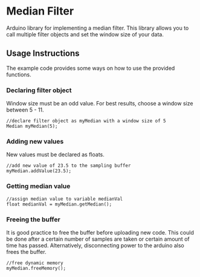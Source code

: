 # Median Filter
 Arduino library for implementing a median filter. This library allows you to call multiple filter objects and set the window size of your data.
## Usage Instructions
The example code provides some ways on how to use the provided functions. 
### Declaring filter object
Window size must be an odd value. For best results, choose a window size between 5 - 11. 
```
//declare filter object as myMedian with a window size of 5 
Median myMedian(5);
```
### Adding new values
New values must be declared as floats.
```
//add new value of 23.5 to the sampling buffer
myMedian.addValue(23.5);
```
### Getting median value
```
//assign median value to variable medianVal
float medianVal = myMedian.getMedian();
```
### Freeing the buffer
It is good practice to free the buffer before uploading new code. This could be done after a certain number of samples are taken or certain amount of time has passed. Alternatively, disconnecting power to the arduino also frees the buffer. 
```
//free dynamic memory
myMedian.freeMemory();
```
